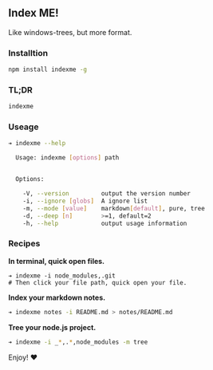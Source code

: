 ## Index ME!
Like windows-trees, but more format.

### Installtion
```bash
npm install indexme -g
```

### TL;DR
```bash
indexme
```

### Useage
```bash
➔ indexme --help

  Usage: indexme [options] path


  Options:

    -V, --version         output the version number
    -i, --ignore [globs]  A ignore list
    -m, --mode [value]    markdown[default], pure, tree
    -d, --deep [n]        >=1, default=2
    -h, --help            output usage information

```

### Recipes

**In terminal, quick open files.**
```
➔ indexme -i node_modules,.git
# Then click your file path, quick open your file.
```

**Index your markdown notes.**
```bash
➔ indexme notes -i README.md > notes/README.md
```

**Tree your node.js project.**
```bash
➔ indexme -i _*,.*,node_modules -m tree
```

Enjoy! :heart: